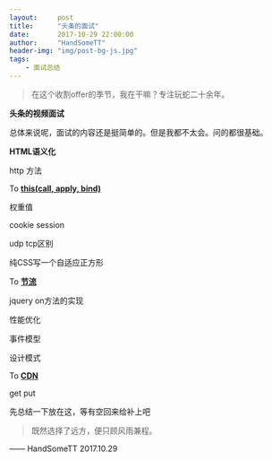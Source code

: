 ```yaml
---
layout:     post
title:      "头条的面试"
date:       2017-10-29 22:00:00
author:     "HandSomeTT"
header-img: "img/post-bg-js.jpg"
tags:
    - 面试总结
---
```



> 在这个收割offer的季节，我在干嘛？专注玩蛇二十余年。


**头条的视频面试**

总体来说呢，面试的内容还是挺简单的。但是我都不太会。问的都很基础。


**HTML语义化**



http 方法

To **[this(call, apply, bind)](/2017/11/02/js-this/index.html)**

权重值

cookie session

udp tcp区别

纯CSS写一个自适应正方形

To **[节流](/2017/10/31/js-jieliu/index.html)**

jquery on方法的实现

性能优化

事件模型

设计模式

To **[CDN](/2017/11/01/wangluo-cdn/index.html)**

get put


先总结一下放在这，等有空回来给补上吧





>既然选择了远方，便只顾风雨兼程。

—— HandSomeTT 2017.10.29

